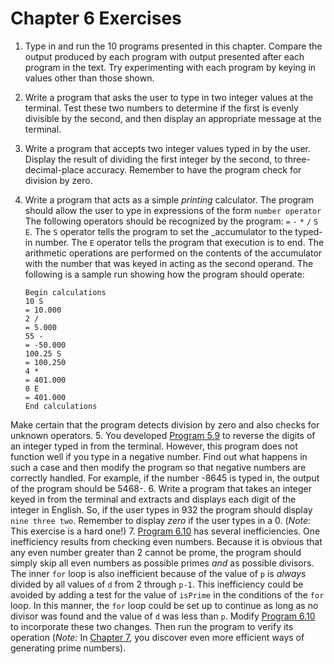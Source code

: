 # Chapter 6 Exercises

1. Type in and run the 10 programs presented in this chapter. Compare the 
output produced by each program with output presented after each program in the
text. Try experimenting with each program by keying in values other than those
shown.
2. Write a program that asks the user to type in two integer values at the
terminal. Test these two numbers to determine if the first is evenly divisible
by the second, and then display an appropriate message at the terminal.
3. Write a program that accepts two integer values typed in by the user. 
Display the result of dividing the first integer by the second, to three-
decimal-place accuracy. Remember to have the program check for division by
zero.
4. Write a program that acts as a simple _printing_ calculator. The program
should allow the user to ype in expressions of the form `number operator` The
following operators should be recognized by the program: `=` `-` `*` `/` `S` 
`E`. The `S` operator tells the program to set the _accumulator to the typed-in
number. The `E` operator tells the program that execution is to end. The 
arithmetic operations are performed on the contents of the accumulator with the
number that was keyed in acting as the second operand. The following is a 
sample run showing how the program should operate:

	```
	Begin calculations
	10 S
	= 10.000
	2 /
	= 5.000
	55 -
	= -50.000
	100.25 S
	= 100.250
	4 *
	= 401.000
	0 E
	= 401.000
	End calculations
	```
Make certain that the program detects division by zero and also checks for 
unknown operators.
5. You developed [Program 5.9](../5/Samples/pgm5-9.c) to reverse the digits of
an integer typed in from the terminal. However, this program does not function 
well if you type in a negative number. Find out what happens in such a case and
then modify the program so that negative numbers are correctly handled. For
example, if the number -8645 is typed in, the output of the program should be
5468-.
6. Write a program that takes an integer keyed in from the terminal and 
extracts and displays each digit of the integer in English. So, if the user
types in 932 the program should display `nine three two`. Remember to display
_zero_ if the user types in a 0. (_Note:_ This exercise is a hard one!)
7. [Program 6.10](Samples/pgm6-10.c) has several inefficiencies. One
inefficiency results from checking even numbers. Because it is obvious that any
even number greater than 2 cannot be prome, the program should simply skip all
even numbers as possible primes _and_ as possible divisors. The inner `for` 
loop is also inefficient because of the value of `p` is _always_ divided by all
values of `d` from 2 through `p-1`. This inefficiency could be avoided by 
adding a test for the value of `isPrime` in the conditions of the `for` loop. 
In this manner, the `for` loop could be set up to continue as long as no 
divisor was found and the value of `d` was less than `p`. Modify 
[Program 6.10](Samples/pgm6-10.c) to incorporate these two changes. Then run 
the program to verify its operation (_Note:_ In [Chapter 7](../7), you discover
even more efficient ways of generating prime numbers).
